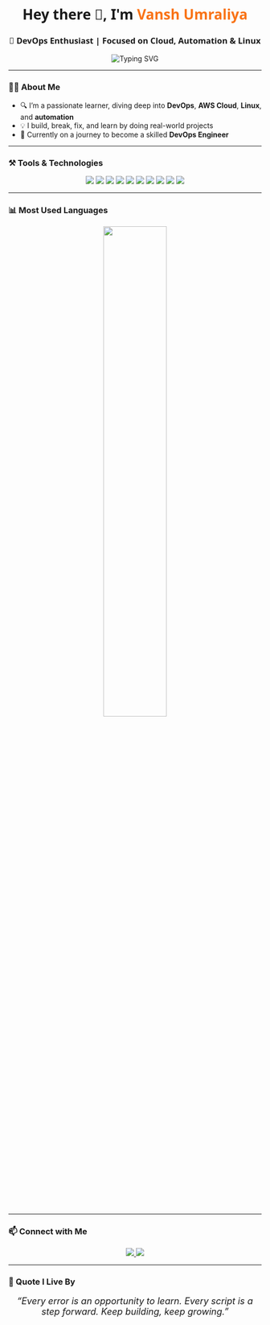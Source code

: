<h1 align="center" style="font-family:Segoe UI, sans-serif;">Hey there 👋, I'm <span style="color:#f97316;">Vansh Umraliya</span></h1>
<h3 align="center" style="font-family:Segoe UI, sans-serif;">🚀 DevOps Enthusiast | Focused on Cloud, Automation & Linux</h3>

<p align="center">
  <img src="https://readme-typing-svg.demolab.com?font=JetBrains+Mono&size=20&duration=3000&pause=1000&center=true&vCenter=true&width=500&lines=Always+Learning+AWS%2C+Docker%2C+K8s+%26+More!" alt="Typing SVG" />
</p>

---

### 👨‍💻 About Me

- 🔍 I’m a passionate learner, diving deep into **DevOps**, **AWS Cloud**, **Linux**, and **automation**  
- 💡 I build, break, fix, and learn by doing real-world projects  
- 🎯 Currently on a journey to become a skilled **DevOps Engineer**

---

### ⚒️ Tools & Technologies

<p align="center">
  <img src="https://img.shields.io/badge/Linux-000000?style=for-the-badge&logo=linux&logoColor=white"/>
  <img src="https://img.shields.io/badge/AWS-FF9900?style=for-the-badge&logo=amazon-aws&logoColor=white"/>
  <img src="https://img.shields.io/badge/Terraform-5C4EE5?style=for-the-badge&logo=terraform&logoColor=white"/>
  <img src="https://img.shields.io/badge/Jenkins-D24939?style=for-the-badge&logo=jenkins&logoColor=white"/>
  <img src="https://img.shields.io/badge/Docker-2496ED?style=for-the-badge&logo=docker&logoColor=white"/>
  <img src="https://img.shields.io/badge/Kubernetes-326CE5?style=for-the-badge&logo=kubernetes&logoColor=white"/>
  <img src="https://img.shields.io/badge/Prometheus-E6522C?style=for-the-badge&logo=prometheus&logoColor=white"/>
  <img src="https://img.shields.io/badge/Grafana-F46800?style=for-the-badge&logo=grafana&logoColor=white"/>
  <img src="https://img.shields.io/badge/Git-F05032?style=for-the-badge&logo=git&logoColor=white"/>
  <img src="https://img.shields.io/badge/Python-3776AB?style=for-the-badge&logo=python&logoColor=white"/>
</p>

---

### 📊 Most Used Languages

<p align="center">
  <img src="https://github-readme-stats.vercel.app/api/top-langs/?username=Vansh-Umraliya&layout=compact&theme=midnight-purple" width="50%"/>
</p>

---

### 📫 Connect with Me

<p align="center">
  <a href="https://www.linkedin.com/in/vansh-umraliya" target="_blank">
    <img src="https://img.shields.io/badge/LinkedIn-0A66C2?style=for-the-badge&logo=linkedin&logoColor=white"/>
  </a>
  <a href="mailto:vanshumraliya@gmail.com">
    <img src="https://img.shields.io/badge/Gmail-EA4335?style=for-the-badge&logo=gmail&logoColor=white"/>
  </a>
</p>

---

### 💬 Quote I Live By

<p align="center" style="font-style:italic; font-size:18px;">
“Every error is an opportunity to learn. Every script is a step forward. Keep building, keep growing.”
</p>
